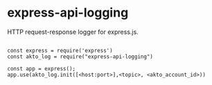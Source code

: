# express-api-logging

HTTP request-response logger for express.js.


```

const express = require('express')
const akto_log = require("express-api-logging")

const app = express();
app.use(akto_log.init([<host:port>],<topic>, <akto_account_id>))

```


